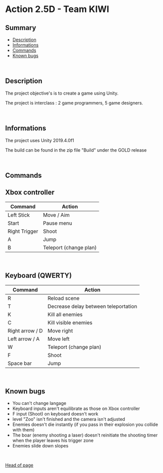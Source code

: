 # **Action 2.5D - Team KIWI**

## **Summary**
- [Description](#Description)
- [Informations](#Informations)
- [Commands](#Commands)
- [Known bugs](#Known-bugs)

<br>

## **Description**

The project objective's is to create a game using Unity. </p>
The project is interclass : 2 game programmers, 5 game designers.

<br>

## **Informations**

The project uses Unity 2019.4.0f1 </p>

The build can be found in the zip file "Build" under the GOLD release

<br>

## **Commands**

Xbox controller
---
Command         | Action
-------         | ------
Left Stick      | Move / Aim
Start           | Pause menu
Right Trigger   | Shoot
A               | Jump
B               | Teleport (change plan)

<br>

Keyboard (QWERTY)
---
Command               | Action
-------               | ------
R                     | Reload scene
T                     | Decrease delay between teleportation
K                     | Kill all enemies
C                     | Kill visible enemies
Right arrow / D       | Move right
Left arrow / A        | Move left
W                     | Teleport (change plan)
F                     | Shoot
Space bar             | Jump
 
<br>

## **Known bugs**

- You can't change langage
- Keyboard inputs aren't equilibrate as those on Xbox controller
- F input (Shoot) on keyboard doesn't work
- level "Zoo" isn't finished and the camera isn't adjusted
- Enemies doesn't die instantly (if you pass in their explosion you collide with them)
- The boar (enemy shooting a laser) doesn't reinitiate the shooting timer when the player leaves his trigger zone
- Enemies slide down slopes

<br>

[Head of page](#Summary)
